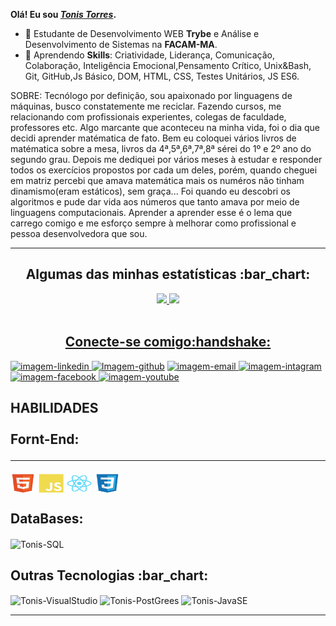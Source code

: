 
**Olá! Eu sou <a href="https://www.linkedin.com/in/tonistorres/"><i>Tonis Torres</i></a>.**
- 🔭 Estudante de Desenvolvimento WEB **Trybe** e Análise e Desenvolvimento de Sistemas na **FACAM-MA**.
- 🌱 Aprendendo **Skills**: Criatividade, Liderança, Comunicação, Colaboração, Inteligência Emocional,Pensamento Crítico, Unix&Bash, Git, GitHub,Js Básico, DOM, HTML, CSS, Testes Unitários, JS ES6.
<div>
SOBRE:
Tecnólogo por definição, sou apaixonado por linguagens de máquinas, busco constatemente me reciclar. Fazendo cursos, me relacionando com profissionais experientes, colegas de faculdade, professores etc. Algo marcante que aconteceu na minha vida, foi o dia que decidi aprender matématica de fato. Bem eu coloquei vários livros de matématica sobre a mesa, livros da 4ª,5ª,6ª,7ª,8ª sérei do 1º e 2º ano do segundo grau. Depois me dediquei por vários meses à estudar e responder todos os exercícios propostos por cada um deles, porém, quando cheguei em matriz percebi que amava matemática mais os numéros não tinham dinamismo(eram estáticos), sem graça... Foi quando eu descobri os algoritmos e pude dar vida aos números que tanto amava por meio de linguagens computacionais.  Aprender a aprender esse é o lema que carrego comigo e me esforço sempre à melhorar como profissional e pessoa desenvolvedora que sou. 
</div>
<hr/>

<h2 align="center">Algumas das minhas estatísticas :bar_chart:</h2>
<div align="center">
  <a href="https://github.com/tonistorres">
  <img height="180em" src="https://github-readme-stats.vercel.app/api?username=tonistorres&show_icons=true&theme=dark&include_all_commits=true&count_private=true"/>
  <img height="180em" src="https://github-readme-stats.vercel.app/api/top-langs/?username=tonistorres&layout=compact&langs_count=7&theme=dark"/>
</div>

  
<div><br>
  <h2 align="center"> Conecte-se comigo:handshake:</h2>
<a href="https://www.linkedin.com/in/tonistorres/" target="_blank">  <img src="https://img.shields.io/badge/LinkedIn-0077B5?style=for-the-badge&logo=linkedin&logoColor=white" height="38" width="138" target="_blank" alt="imagem-linkedin" /> </a>
<a href="https://github.com/tonistorres" target="_blank"> <img src="https://img.shields.io/badge/GitHub-100000?style=for-the-badge&logo=github&logoColor=white" height="38" width="138"   alt="Imagem-github"/></a>
<a href="#" target="_blank">  <img src="https://img.shields.io/badge/Gmail-D14836?style=for-the-badge&logo=gmail&logoColor=white" height="38" width="138" target="_blank" alt="imagem-email"/> </a>
<a href="https://www.instagram.com/tonistorresferreira/" target="_blank">  <img src="https://img.shields.io/badge/Instagram-E4405F?style=for-the-badge&logo=instagram&logoColor=white" height="38" width="138" target="_blank" alt="imagem-intagram"/> </a>
<a href="https://www.facebook.com/datorres.ferreira" target="_blank">  <img src="https://img.shields.io/badge/Facebook-1877F2?style=for-the-badge&logo=facebook&logoColor=white" height="38" width="138" target="_blank" alt="imagem-facebook"/> </a>
<a href="https://www.youtube.com/channel/UCjFo00zX0yvFrm5VIW1ieUw" target="_blank">  <img src="https://img.shields.io/badge/YouTube-FF0000?style=for-the-badge&logo=youtube&logoColor=white" height="38" width="138" target="_blank" alt="imagem-youtube"/> </a>
 </div>
     
<div>
  <h2> HABILIDADES
  <br/><br/>
 Fornt-End:
  <hr/>
  <img align="center" alt="Tonis-HTML" height="30" width="40" src="https://raw.githubusercontent.com/devicons/devicon/master/icons/html5/html5-original.svg">
  <img align="center" alt="Tonis-Js" height="30" width="40" src="https://raw.githubusercontent.com/devicons/devicon/master/icons/javascript/javascript-plain.svg">
   <img align="center" alt="Tonis-React" height="30" width="40" src="https://raw.githubusercontent.com/devicons/devicon/master/icons/react/react-original.svg">
   <img align="center" alt="Tonis-CSS" height="30" width="40" src="https://raw.githubusercontent.com/devicons/devicon/master/icons/css3/css3-original.svg">
  
  <h2>DataBases:</h2>
  <img align="center" alt="Tonis-SQL" height="42" width="138" src="https://cdn.jsdelivr.net/gh/devicons/devicon/icons/mysql/mysql-original-wordmark.svg" />
     
 <h2>  Outras Tecnologias :bar_chart:</h2>
 <img align="center" alt="Tonis-VisualStudio" height="30" width="40" src="https://cdn.jsdelivr.net/gh/devicons/devicon/icons/visualstudio/visualstudio-plain.svg" />

  <img align="center" alt="Tonis-PostGrees" height="30" width="40" src="https://cdn.jsdelivr.net/gh/devicons/devicon/icons/postgresql/postgresql-original.svg" />
 <img align="center" alt="Tonis-JavaSE" height="30" width="40" src="https://cdn.jsdelivr.net/gh/devicons/devicon/icons/java/java-original.svg" />
    <hr/>   
</div>
 
